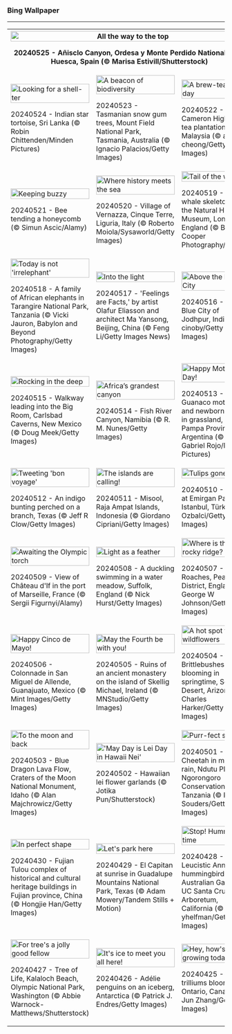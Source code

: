 <h3>
 Bing Wallpaper
</h3>
<hr/>
<table>
<tr>
<th colspan="3">
<img alt="All the way to the top" src="https://www.bing.com/th?id=OHR.OrdesaNationalPark_EN-US4779461538_UHD.jpg&amp;rf=LaDigue_UHD.jpg&amp;pid=hp&amp;w=3840&amp;h=2160&amp;rs=1&amp;c=4" width="100%"/><p>20240525 - Añisclo Canyon, Ordesa y Monte Perdido National Park, Huesca, Spain (© Marisa Estivill/Shutterstock)</p></th>
</tr>
<tr>
<td><img alt="Looking for a shell-ter" src="https://www.bing.com/th?id=OHR.IndianStarTortoise_EN-US4160827746_UHD.jpg&amp;rf=LaDigue_UHD.jpg&amp;pid=hp&amp;w=3840&amp;h=2160&amp;rs=1&amp;c=4" width="100%"/><p>20240524 - Indian star tortoise, Sri Lanka (© Robin Chittenden/Minden Pictures)</p></td>
<td><img alt="A beacon of biodiversity" src="https://www.bing.com/th?id=OHR.SnowGumTasmania_EN-US4058572259_UHD.jpg&amp;rf=LaDigue_UHD.jpg&amp;pid=hp&amp;w=3840&amp;h=2160&amp;rs=1&amp;c=4" width="100%"/><p>20240523 - Tasmanian snow gum trees, Mount Field National Park, Tasmania, Australia (© Ignacio Palacios/Getty Images)</p></td>
<td><img alt="A brew-tea-ful day" src="https://www.bing.com/th?id=OHR.MalaysiaTea_EN-US3322214623_UHD.jpg&amp;rf=LaDigue_UHD.jpg&amp;pid=hp&amp;w=3840&amp;h=2160&amp;rs=1&amp;c=4" width="100%"/><p>20240522 - Cameron Highlands tea plantation, Malaysia (© alex cheong/Getty Images)</p></td>
</tr>
<tr>
<td><img alt="Keeping buzzy" src="https://www.bing.com/th?id=OHR.HoneycombBee_EN-US2941694554_UHD.jpg&amp;rf=LaDigue_UHD.jpg&amp;pid=hp&amp;w=3840&amp;h=2160&amp;rs=1&amp;c=4" width="100%"/><p>20240521 - Bee tending a honeycomb (© Simun Ascic/Alamy)</p></td>
<td><img alt="Where history meets the sea" src="https://www.bing.com/th?id=OHR.VernazzaItaly_EN-US2643430613_UHD.jpg&amp;rf=LaDigue_UHD.jpg&amp;pid=hp&amp;w=3840&amp;h=2160&amp;rs=1&amp;c=4" width="100%"/><p>20240520 - Village of Vernazza, Cinque Terre, Liguria, Italy (© Roberto Moiola/Sysaworld/Getty Images)</p></td>
<td><img alt="Tail of the whale" src="https://www.bing.com/th?id=OHR.MuseumWhale_EN-US2412212162_UHD.jpg&amp;rf=LaDigue_UHD.jpg&amp;pid=hp&amp;w=3840&amp;h=2160&amp;rs=1&amp;c=4" width="100%"/><p>20240519 - Blue whale skeleton in the Natural History Museum, London, England (© Bailey-Cooper Photography/Alamy)</p></td>
</tr>
<tr>
<td><img alt="Today is not 'irrelephant'" src="https://www.bing.com/th?id=OHR.TarangireElephants_EN-US8865263185_UHD.jpg&amp;rf=LaDigue_UHD.jpg&amp;pid=hp&amp;w=3840&amp;h=2160&amp;rs=1&amp;c=4" width="100%"/><p>20240518 - A family of African elephants in Tarangire National Park, Tanzania (© Vicki Jauron, Babylon and Beyond Photography/Getty Images)</p></td>
<td><img alt="Into the light" src="https://www.bing.com/th?id=OHR.DayOfLight_EN-US1723401316_UHD.jpg&amp;rf=LaDigue_UHD.jpg&amp;pid=hp&amp;w=3840&amp;h=2160&amp;rs=1&amp;c=4" width="100%"/><p>20240517 - 'Feelings are Facts,' by artist Olafur Eliasson and architect Ma Yansong, Beijing, China (© Feng Li/Getty Images News)</p></td>
<td><img alt="Above the Blue City" src="https://www.bing.com/th?id=OHR.BlueCityIndia_EN-US1593809891_UHD.jpg&amp;rf=LaDigue_UHD.jpg&amp;pid=hp&amp;w=3840&amp;h=2160&amp;rs=1&amp;c=4" width="100%"/><p>20240516 - The Blue City of Jodhpur, India (© cinoby/Getty Images)</p></td>
</tr>
<tr>
<td><img alt="Rocking in the deep" src="https://www.bing.com/th?id=OHR.CarlsbadNP_EN-US2282243740_UHD.jpg&amp;rf=LaDigue_UHD.jpg&amp;pid=hp&amp;w=3840&amp;h=2160&amp;rs=1&amp;c=4" width="100%"/><p>20240515 - Walkway leading into the Big Room, Carlsbad Caverns, New Mexico (© Doug Meek/Getty Images)</p></td>
<td><img alt="Africa’s grandest canyon" src="https://www.bing.com/th?id=OHR.NamibiaCanyon_EN-US1337379319_UHD.jpg&amp;rf=LaDigue_UHD.jpg&amp;pid=hp&amp;w=3840&amp;h=2160&amp;rs=1&amp;c=4" width="100%"/><p>20240514 - Fish River Canyon, Namibia (© R. M. Nunes/Getty Images)</p></td>
<td><img alt="Happy Mother's Day!" src="https://www.bing.com/th?id=OHR.GuanacoMother_EN-US1023542218_UHD.jpg&amp;rf=LaDigue_UHD.jpg&amp;pid=hp&amp;w=3840&amp;h=2160&amp;rs=1&amp;c=4" width="100%"/><p>20240513 - Guanaco mother and newborn baby in grassland, La Pampa Province, Argentina (© Gabriel Rojo/Minden Pictures)</p></td>
</tr>
<tr><td><img alt="Tweeting 'bon voyage'" src="https://www.bing.com/th?id=OHR.TexasIndigoBunting_EN-US0916417036_UHD.jpg&amp;rf=LaDigue_UHD.jpg&amp;pid=hp&amp;w=3840&amp;h=2160&amp;rs=1&amp;c=4" width="100%"/><p>20240512 - An indigo bunting perched on a branch, Texas (© Jeff R Clow/Getty Images)</p></td><td><img alt="The islands are calling!" src="https://www.bing.com/th?id=OHR.MisoolRajaAmpat_EN-US0805176947_UHD.jpg&amp;rf=LaDigue_UHD.jpg&amp;pid=hp&amp;w=3840&amp;h=2160&amp;rs=1&amp;c=4" width="100%"/><p>20240511 - Misool, Raja Ampat Islands, Indonesia (© Giordano Cipriani/Getty Images)</p></td><td><img alt="Tulips gone wild!" src="https://www.bing.com/th?id=OHR.EmirganPark_EN-US0659286862_UHD.jpg&amp;rf=LaDigue_UHD.jpg&amp;pid=hp&amp;w=3840&amp;h=2160&amp;rs=1&amp;c=4" width="100%"/><p>20240510 - Tulips at Emirgan Park in Istanbul, Türkiye (© Ozbalci/Getty Images)</p></td></tr><tr><td><img alt="Awaiting the Olympic torch" src="https://www.bing.com/th?id=OHR.PortMarseille_EN-US0558123049_UHD.jpg&amp;rf=LaDigue_UHD.jpg&amp;pid=hp&amp;w=3840&amp;h=2160&amp;rs=1&amp;c=4" width="100%"/><p>20240509 - View of Château d'If in the port of Marseille, France (© Sergii Figurnyi/Alamy)</p></td><td><img alt="Light as a feather" src="https://www.bing.com/th?id=OHR.LittleDuckling_EN-US0447954247_UHD.jpg&amp;rf=LaDigue_UHD.jpg&amp;pid=hp&amp;w=3840&amp;h=2160&amp;rs=1&amp;c=4" width="100%"/><p>20240508 - A duckling swimming in a water meadow, Suffolk, England (© Nick Hurst/Getty Images)</p></td><td><img alt="Where is this rocky ridge?" src="https://www.bing.com/th?id=OHR.TheRoachesPeakDistrict_EN-US9733115206_UHD.jpg&amp;rf=LaDigue_UHD.jpg&amp;pid=hp&amp;w=3840&amp;h=2160&amp;rs=1&amp;c=4" width="100%"/><p>20240507 - The Roaches, Peak District, England (© George W Johnson/Getty Images)</p></td></tr><tr><td><img alt="Happy Cinco de Mayo!" src="https://www.bing.com/th?id=OHR.SanMiguelAllende_EN-US9621237021_UHD.jpg&amp;rf=LaDigue_UHD.jpg&amp;pid=hp&amp;w=3840&amp;h=2160&amp;rs=1&amp;c=4" width="100%"/><p>20240506 - Colonnade in San Miguel de Allende, Guanajuato, Mexico (© Mint Images/Getty Images)</p></td><td><img alt="May the Fourth be with you!" src="https://www.bing.com/th?id=OHR.JediMonastery_EN-US9398447907_UHD.jpg&amp;rf=LaDigue_UHD.jpg&amp;pid=hp&amp;w=3840&amp;h=2160&amp;rs=1&amp;c=4" width="100%"/><p>20240505 - Ruins of an ancient monastery on the island of Skellig Michael, Ireland (© MNStudio/Getty Images)</p></td><td><img alt="A hot spot for wildflowers" src="https://www.bing.com/th?id=OHR.SonoranSpring_EN-US9207877073_UHD.jpg&amp;rf=LaDigue_UHD.jpg&amp;pid=hp&amp;w=3840&amp;h=2160&amp;rs=1&amp;c=4" width="100%"/><p>20240504 - Brittlebushes blooming in springtime, Sonoran Desert, Arizona (© Charles Harker/Getty Images)</p></td></tr><tr><td><img alt="To the moon and back" src="https://www.bing.com/th?id=OHR.CratersOfTheMoon_EN-US6516727783_UHD.jpg&amp;rf=LaDigue_UHD.jpg&amp;pid=hp&amp;w=3840&amp;h=2160&amp;rs=1&amp;c=4" width="100%"/><p>20240503 - Blue Dragon Lava Flow, Craters of the Moon National Monument, Idaho (© Alan Majchrowicz/Getty Images)</p></td><td><img alt="'May Day is Lei Day in Hawaii Nei'" src="https://www.bing.com/th?id=OHR.HawaiianLei_EN-US6290126556_UHD.jpg&amp;rf=LaDigue_UHD.jpg&amp;pid=hp&amp;w=3840&amp;h=2160&amp;rs=1&amp;c=4" width="100%"/><p>20240502 - Hawaiian lei flower garlands (© Jotika Pun/Shutterstock)</p></td><td><img alt="Purr-fect speed" src="https://www.bing.com/th?id=OHR.CheetahRain_EN-US6179670004_UHD.jpg&amp;rf=LaDigue_UHD.jpg&amp;pid=hp&amp;w=3840&amp;h=2160&amp;rs=1&amp;c=4" width="100%"/><p>20240501 - Cheetah in morning rain, Ndutu Plains, Ngorongoro Conservation Area, Tanzania (© Paul Souders/Getty Images)</p></td></tr><tr><td><img alt="In perfect shape" src="https://www.bing.com/th?id=OHR.TulouFujian_EN-US6009679228_UHD.jpg&amp;rf=LaDigue_UHD.jpg&amp;pid=hp&amp;w=3840&amp;h=2160&amp;rs=1&amp;c=4" width="100%"/><p>20240430 - Fujian Tulou complex of historical and cultural heritage buildings in Fujian province, China (© Hongjie Han/Getty Images)</p></td><td><img alt="Let's park here" src="https://www.bing.com/th?id=OHR.GuadalupeTexas_EN-US5906260854_UHD.jpg&amp;rf=LaDigue_UHD.jpg&amp;pid=hp&amp;w=3840&amp;h=2160&amp;rs=1&amp;c=4" width="100%"/><p>20240429 - El Capitan at sunrise in Guadalupe Mountains National Park, Texas (© Adam Mowery/Tandem Stills + Motion)</p></td><td><img alt="Stop! Hummer time" src="https://www.bing.com/th?id=OHR.LeucisticHummingbird_EN-US5796079642_UHD.jpg&amp;rf=LaDigue_UHD.jpg&amp;pid=hp&amp;w=3840&amp;h=2160&amp;rs=1&amp;c=4" width="100%"/><p>20240428 - Leucistic Anna's hummingbird in the Australian Garden, UC Santa Cruz Arboretum, California (© yhelfman/Getty Images)</p></td></tr><tr><td><img alt="For tree's a jolly good fellow" src="https://www.bing.com/th?id=OHR.KalalochTree_EN-US5565386489_UHD.jpg&amp;rf=LaDigue_UHD.jpg&amp;pid=hp&amp;w=3840&amp;h=2160&amp;rs=1&amp;c=4" width="100%"/><p>20240427 - Tree of Life, Kalaloch Beach, Olympic National Park, Washington (© Abbie Warnock-Matthews/Shutterstock)</p></td><td><img alt="It's ice to meet you all here!" src="https://www.bing.com/th?id=OHR.PenguinDirections_EN-US5469437415_UHD.jpg&amp;rf=LaDigue_UHD.jpg&amp;pid=hp&amp;w=3840&amp;h=2160&amp;rs=1&amp;c=4" width="100%"/><p>20240426 - Adélie penguins on an iceberg, Antarctica (© Patrick J. Endres/Getty Images)</p></td><td><img alt="Hey, how's it growing today?" src="https://www.bing.com/th?id=OHR.TrilliumOntario_EN-US5180679465_UHD.jpg&amp;rf=LaDigue_UHD.jpg&amp;pid=hp&amp;w=3840&amp;h=2160&amp;rs=1&amp;c=4" width="100%"/><p>20240425 - White trilliums blooming in Ontario, Canada (© Jun Zhang/Getty Images)</p></td></tr></table>
